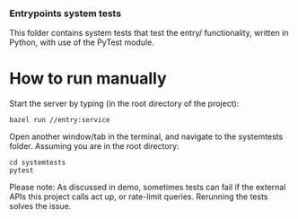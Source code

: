 ### Entrypoints system tests
This folder contains system tests that test the entry/ functionality, written in Python, with use of the PyTest module.

# How to run manually
Start the server by typing (in the root directory of the project):
```
bazel run //entry:service
```
Open another window/tab in the terminal, and navigate to the systemtests folder. Assuming you are in the root directory:
```
cd systemtests
pytest
```

Please note: As discussed in demo, sometimes tests can fail if the external APIs this project calls act up, or rate-limit queries. Rerunning the tests solves the issue.